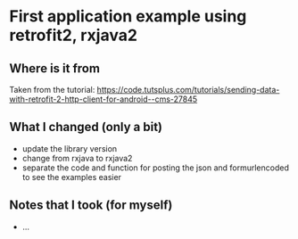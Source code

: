 # First application example using retrofit2, rxjava2

## Where is it from
Taken from the tutorial: https://code.tutsplus.com/tutorials/sending-data-with-retrofit-2-http-client-for-android--cms-27845

## What I changed (only a bit)
- update the library version
- change from rxjava to rxjava2
- separate the code and function for posting the json and formurlencoded to see the examples easier

## Notes that I took (for myself)
- ...

